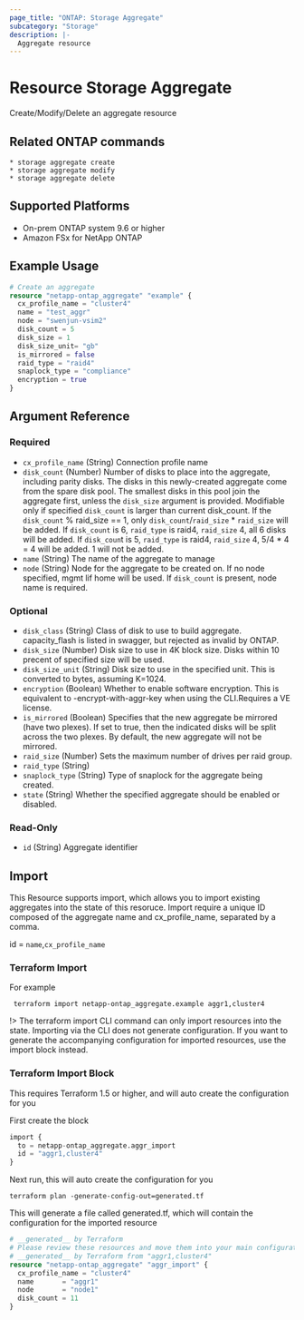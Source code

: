 ```yaml
---
page_title: "ONTAP: Storage Aggregate"
subcategory: "Storage"
description: |-
  Aggregate resource
---
```


# Resource Storage Aggregate

Create/Modify/Delete an aggregate resource

## Related ONTAP commands

```commandline
* storage aggregate create
* storage aggregate modify
* storage aggregate delete
```

## Supported Platforms

* On-prem ONTAP system 9.6 or higher
* Amazon FSx for NetApp ONTAP

## Example Usage

```terraform
# Create an aggregate
resource "netapp-ontap_aggregate" "example" {
  cx_profile_name = "cluster4"
  name = "test_aggr"
  node = "swenjun-vsim2"
  disk_count = 5
  disk_size = 1
  disk_size_unit= "gb"
  is_mirrored = false
  raid_type = "raid4"
  snaplock_type = "compliance"
  encryption = true
}
```

<!-- schema generated by tfplugindocs -->
## Argument Reference

### Required

- `cx_profile_name` (String) Connection profile name
- `disk_count` (Number) Number of disks to place into the aggregate, including parity disks. The disks in this newly-created aggregate come from the spare disk pool. The smallest disks in this pool join the aggregate first, unless the `disk_size` argument is provided. Modifiable only if specified `disk_count` is larger than current disk_count. If the `disk_count` % raid_size == 1, only `disk_count`/`raid_size` * `raid_size` will be added. If `disk_count` is 6, `raid_type` is raid4, `raid_size` 4, all 6 disks will be added. If `disk_coun`t is 5, `raid_type` is raid4, `raid_size` 4, 5/4 * 4 = 4 will be added. 1 will not be added.
- `name` (String) The name of the aggregate to manage
- `node` (String) Node for the aggregate to be created on. If no node specified, mgmt lif home will be used. If `disk_count` is present, node name is required.

### Optional

- `disk_class` (String) Class of disk to use to build aggregate. capacity_flash is listed in swagger, but rejected as invalid by ONTAP.
- `disk_size` (Number) Disk size to use in 4K block size.  Disks within 10 precent of specified size will be used.
- `disk_size_unit` (String) Disk size to use in the specified unit. This is converted to bytes, assuming K=1024.
- `encryption` (Boolean) Whether to enable software encryption. This is equivalent to -encrypt-with-aggr-key when using the CLI.Requires a VE license.
- `is_mirrored` (Boolean) Specifies that the new aggregate be mirrored (have two plexes). If set to true, then the indicated disks will be split across the two plexes. By default, the new aggregate will not be mirrored.
- `raid_size` (Number) Sets the maximum number of drives per raid group.
- `raid_type` (String)
- `snaplock_type` (String) Type of snaplock for the aggregate being created.
- `state` (String) Whether the specified aggregate should be enabled or disabled.

### Read-Only

- `id` (String) Aggregate identifier

## Import

This Resource supports import, which allows you to import existing aggregates into the state of this resoruce.
Import require a unique ID composed of the aggregate name and cx_profile_name, separated by a comma.

 id = `name`,`cx_profile_name`

### Terraform Import

 For example

 ```shell
  terraform import netapp-ontap_aggregate.example aggr1,cluster4
 ```

!> The terraform import CLI command can only import resources into the state. Importing via the CLI does not generate configuration. If you want to generate the accompanying configuration for imported resources, use the import block instead.

### Terraform Import Block

This requires Terraform 1.5 or higher, and will auto create the configuration for you

First create the block

```terraform
import {
  to = netapp-ontap_aggregate.aggr_import
  id = "aggr1,cluster4"
}
```

Next run, this will auto create the configuration for you

```shell
terraform plan -generate-config-out=generated.tf
```

This will generate a file called generated.tf, which will contain the configuration for the imported resource

```terraform
# __generated__ by Terraform
# Please review these resources and move them into your main configuration files.
# __generated__ by Terraform from "aggr1,cluster4"
resource "netapp-ontap_aggregate" "aggr_import" {
  cx_profile_name = "cluster4"
  name       = "aggr1"
  node       = "node1"
  disk_count = 11
}
```

